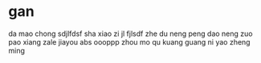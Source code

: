 # gan
da mao 
chong
sdjlfdsf
sha xiao zi jl
fjlsdf
zhe du neng peng dao neng zuo
pao xiang
zale 
jiayou
abs
oooppp zhou mo qu kuang guang
ni yao zheng ming
